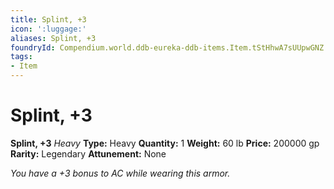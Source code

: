 ```yaml
---
title: Splint, +3
icon: ':luggage:'
aliases: Splint, +3
foundryId: Compendium.world.ddb-eureka-ddb-items.Item.tStHhwA7sUUpwGNZ
tags:
- Item
---
```


# Splint, +3

**Splint, +3**
_Heavy_
**Type:** Heavy
**Quantity:** 1
**Weight:** 60 lb
**Price:** 200000 gp
**Rarity:** Legendary
**Attunement:** None

*You have a +3 bonus to AC while wearing this armor.*